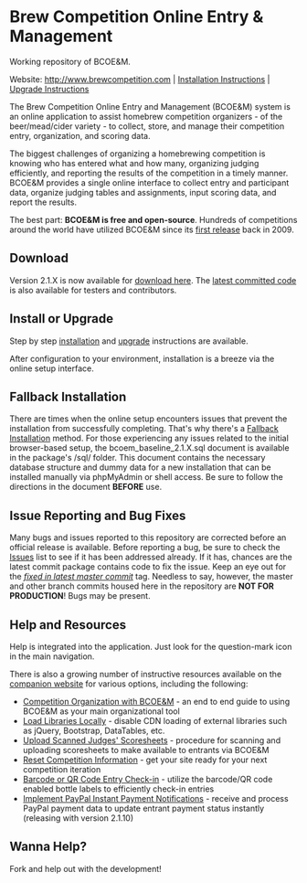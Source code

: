 # Brew Competition Online Entry & Management

Working repository of BCOE&M.

Website: http://www.brewcompetition.com | [Installation Instructions](http://www.brewcompetition.com/install-instruction]) | [Upgrade Instructions](http://www.brewcompetition.com/upgrade-instructions)

The Brew Competition Online Entry and Management (BCOE&M) system is an online application to assist homebrew competition organizers - of the beer/mead/cider variety - to collect, store, and manage their competition entry, organization, and scoring data.

The biggest challenges of organizing a homebrewing competition is knowing who has entered what and how many, organizing judging efficiently, and reporting the results of the competition in a timely manner. BCOE&M provides a single online interface to collect entry and participant data, organize judging tables and assignments, input scoring data, and report the results.

The best part: **BCOE&M is free and open-source**. Hundreds of competitions around the world have utilized BCOE&M since its [first release](http://brewcompetition.com/change-log) back in 2009.

## Download
Version 2.1.X is now available for [download here](https://github.com/geoffhumphrey/brewcompetitiononlineentry/releases). The [latest committed code](https://github.com/geoffhumphrey/brewcompetitiononlineentry/archive/master.zip) is also available for testers and contributors.

## Install or Upgrade
Step by step [installation](http://www.brewcompetition.com/install-instructions) and [upgrade](http://www.brewcompetition.com/upgrade-instructions) instructions are available.

After configuration to your environment, installation is a breeze via the online setup interface.

## Fallback Installation
There are times when the online setup encounters issues that prevent the installation from successfully completing. That's why there's a [Fallback Installation](http://brewcompetition.com/install-instructions#fallback) method. For those experiencing any issues related to the initial browser-based setup, the bcoem_baseline_2.1.X.sql document is available in the package's /sql/ folder. This document contains the necessary database structure and dummy data for a new installation that can be installed manually via phpMyAdmin or shell access. Be sure to follow the directions in the document **BEFORE** use.

## Issue Reporting and Bug Fixes
Many bugs and issues reported to this repository are corrected before an official release is available. Before reporting a bug, be sure to check the [Issues](https://github.com/geoffhumphrey/brewcompetitiononlineentry/issues) list to see if it has been addressed already. If it has, chances are the latest commit package contains code to fix the issue. Keep an eye out for the [*fixed in latest master commit*](https://github.com/geoffhumphrey/brewcompetitiononlineentry/issues?q=is%3Aissue+is%3Aopen+label%3A%22in+latest+master+commit%22) tag. Needless to say, however, the master and other branch commits housed here in the repository are **NOT FOR PRODUCTION**! Bugs may be present.

## Help and Resources
Help is integrated into the application. Just look for the question-mark icon in the main navigation.

There is also a growing number of instructive resources available on the [companion website](http://www.brewcompetition.com) for various options, including the following:
- [Competition Organization with BCOE&M](http://brewcompetition.com/comp-org) - an end to end guide to using BCOE&M as your main organizational tool
- [Load Libraries Locally](http://brewcompetition.com/local-load) - disable CDN loading of external libraries such as jQuery, Bootstrap, DataTables, etc.
- [Upload Scanned Judges' Scoresheets](http://brewcompetition.com/upload-scoresheets) - procedure for scanning and uploading scoresheets to make available to entrants via BCOE&M
- [Reset Competition Information](http://brewcompetition.com/reset-comp) - get your site ready for your next competition iteration
- [Barcode or QR Code Entry Check-in](http://brewcompetition.com/barcode-check-in) - utilize the barcode/QR code enabled bottle labels to efficiently check-in entries
- [Implement PayPal Instant Payment Notifications](http://brewcompetition.com/paypal-ipn) - receive and process PayPal payment data to update entrant payment status instantly (releasing with version 2.1.10)

## Wanna Help?
Fork and help out with the development!
